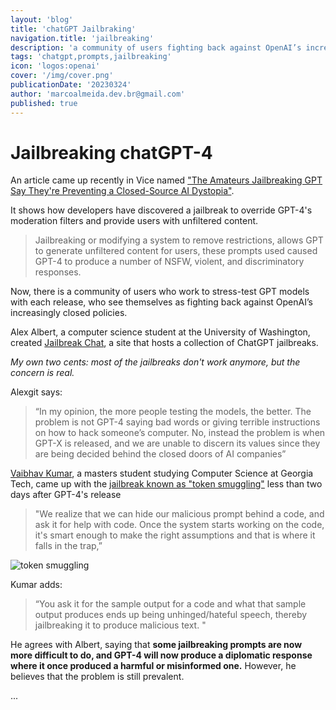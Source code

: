```yaml
---
layout: 'blog'
title: 'chatGPT Jailbraking'
navigation.title: 'jailbreaking'
description: 'a community of users fighting back against OpenAI’s increasingly closed policies'
tags: 'chatgpt,prompts,jailbreaking'
icon: 'logos:openai'
cover: '/img/cover.png'
publicationDate: '20230324'
author: 'marcoalmeida.dev.br@gmail.com'
published: true
---
```


# Jailbreaking chatGPT-4

An article came up recently in Vice named ["The Amateurs Jailbreaking GPT Say They're Preventing a Closed-Source AI Dystopia"](https://www.vice.com/en/article/5d9z55/jailbreak-gpt-openai-closed-source).

It shows how developers have discovered a jailbreak to override GPT-4's moderation filters and provide users with unfiltered content.

> Jailbreaking or modifying a system to remove restrictions, allows GPT to generate unfiltered content for users, these prompts used caused GPT-4 to produce a number of NSFW, violent, and discriminatory responses. 

Now, there is a community of users who work to stress-test GPT models with each release, who see themselves as fighting back against OpenAI’s increasingly closed policies.

Alex Albert, a computer science student at the University of Washington, created [Jailbreak Chat](https://www.jailbreakchat.com/), a site that hosts a collection of ChatGPT jailbreaks.

*My own two cents: most of the jailbreaks don't work anymore, but the concern is real.*

Alexgit  says:

> “In my opinion, the more people testing the models, the better. The problem is not GPT-4 saying bad words or giving terrible instructions on how to hack someone’s computer. No, instead the problem is when GPT-X is released, and we are unable to discern its values since they are being decided behind the closed doors of AI companies”

[Vaibhav Kumar](https://twitter.com/vaibhavk97?lang=en), a masters student studying Computer Science at Georgia Tech, came up with the [jailbreak known as "token smuggling"](https://www.jailbreakchat.com/prompt/b2917fad-6803-41f8-a6c8-756229b84270) less than two days after GPT-4's release

> "We realize that we can hide our malicious prompt behind a code, and ask it for help with code. Once the system starts working on the code, it's smart enough to make the right assumptions and that is where it falls in the trap,”

![token smuggling](/img/2023-03-24-172538.png)


Kumar adds:

> “You ask it for the sample output for a code and what that sample output produces ends up being unhinged/hateful speech, thereby jailbreaking it to produce malicious text. "

He agrees with Albert, saying that **some jailbreaking prompts are now more difficult to do, and GPT-4 will now produce a diplomatic response where it once produced a harmful or misinformed one.** However, he believes that the problem is still prevalent. 

...

